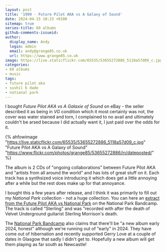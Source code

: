 ```yaml
---
layout: post
title: '1999 - Future Pilot AKA vs A Galaxy of Sound'
date: 2024-04-15 10:23 +0100
sitemap: true
series-title: 60 albums
github-comments-issueid:
author:
  display_name: Andy
  login: admin
  email: andy@grange85.co.uk
  url: https://www.grange85.co.uk
image: https://live.staticflickr.com/65535/53655272886_5118a57d09_c.jpg
categories:
- 60 albums
- music
tags:
- future pilot aka
- sushil k dade
- national park
---
```

I bought _Future Pilot AKA vs A Galaxie of Sound_ on eBay - the seller described it as being in _VG_ condition which it most certainly was not, the cover was water stained and torn, I complained to no avail and ultimately couldn't be arsed because I did actually want it, I just paid over the odds for it. 

{% ahfowimage "https://live.staticflickr.com/65535/53655272886_5118a57d09_c.jpg" "Future Pilot AKA vs A Galaxy of Sound" "https://www.flickr.com/photos/grange85/53655272886/in/dateposted/" %}

The album is 2 CDs of "ongoing collaborations" between Future Pilot AKA and "artists from all around the world" and has lots of great stuff on it. Each track has a synthsized voice introducing it which does get a little annoying after a while but the rest does make up for that annoyance.

I bought this a few years after release, and I think it was primarily to fill out my _National Park_ collection - not a huge collection. You can here an [extract from the Future Pilot AKA vs National Park](https://nationalpark.bandcamp.com/album/sterling) on the National Park Bandcamp. The track is called "Sterling" and was "<S-F2>recorded with after the death of Velvet Underground guitarist Sterling Morrison's death.

The [National Park Bandcamp](https://nationalpark.bandcamp.com/music) also claims that there'll be "a new album early 2024, honest" although we're running out of "early" in 2024. They have come out of hibernation and recently supported Gerry Love at a couple of dates in Glasgow that sadly I didn't get to. Hopefully a new album will get them playing as far south as Newcastle!


